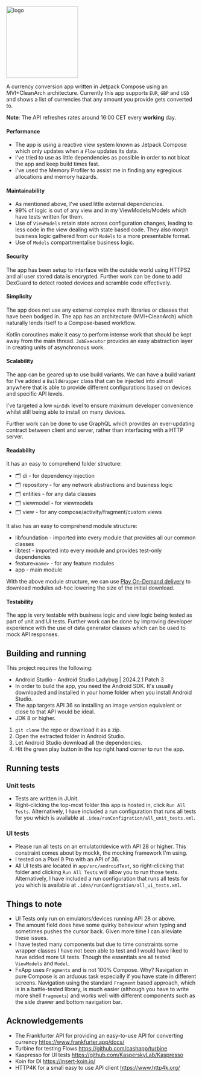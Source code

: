 
<img src="https://github.com/gurpreet-/fxapp/assets/6073488/471ea20b-008f-4970-9e3b-565d3b9fc367" width="190" alt="logo"> 

A currency conversion app written in Jetpack Compose using an MVI+CleanArch architecture. Currently this app supports `EUR`, `GBP` and `USD` and shows a list of currencies that any amount you provide gets converted to.

**Note**: The API refreshes rates around 16:00 CET every **working** day.


#### Performance
- The app is using a reactive view system known as Jetpack Compose which only updates when a `Flow` updates its data. 
- I've tried to use as little dependencies as possible in order to not bloat the app and keep build times fast.
- I've used the Memory Profiler to assist me in finding any egregious allocations and memory hazards.

#### Maintainability
- As mentioned above, I've used little external dependencies.
- 99% of logic is out of any view and in my ViewModels/Models which have tests written for them.
- Use of `ViewModels` retain state across configuration changes, leading to less code in the view dealing with state based code. They also morph business logic gathered from our `Models` to a more presentable format.
- Use of `Models` compartmentalise business logic.

#### Security
The app has been setup to interface with the outside world using HTTPS2 and all user stored data is encrypted. Further work can be done to add DexGuard to detect rooted devices and scramble code effectively.

#### Simplicity
The app does not use any external complex math libraries or classes that have been bodged in. The app has an architecture (MVI+CleanArch) which naturally lends itself to a Compose-based workflow.

Kotlin coroutines make it easy to perform intense work that should be kept away from the main thread. `JobExecutor` provides an easy abstraction layer in creating units of asynchronous work.

#### Scalability
The app can be geared up to use build variants. We can have a build variant for I've added a `BuildWrapper` class that can be injected into almost anywhere that is able to provide different configurations based on devices and specific API levels.

I've targeted a low `minSdk` level to ensure maximum developer convenience whilst still being able to install on many devices.

Further work can be done to use GraphQL which provides an ever-updating contract between client and server, rather than interfacing with a HTTP server.

#### Readability
It has an easy to comprehend folder structure:
- 🗂️ di - for dependency injection
- 🗂️ repository - for any network abstractions and business logic
- 🗂️ entities - for any data classes
- 🗂️ viewmodel - for viewmodels
- 🗂️ view - for any compose/activity/fragment/custom views

It also has an easy to comprehend module structure:
- libfoundation - imported into every module that provides all our common classes
- libtest - imported into every module and provides test-only dependencies
- feature`<name>` - for any feature modules
- app - main module

With the above module structure, we can use [Play On-Demand delivery](https://developer.android.com/guide/playcore/feature-delivery/on-demand) to download modules ad-hoc lowering the size of the initial download.


#### Testability
The app is very testable with business logic and view logic being tested as part of unit and UI tests. Further work can be done by improving developer experience with the use of data generator classes which can be used to mock API responses.



## Building and running
This project requires the following:
- Android Studio - Android Studio Ladybug | 2024.2.1 Patch 3
- In order to build the app, you need the Android SDK. It's usually downloaded and installed in your home folder when you install Android Studio.
- The app targets API 36 so installing an image version equivalent or close to that API would be ideal.
- JDK 8 or higher.

1. `git clone` the repo or download it as a zip.
2. Open the extracted folder in Android Studio.
3. Let Android Studio download all the dependencies.
4. Hit the green play button in the top right hand corner to run the app.

## Running tests

### Unit tests
- Tests are written in JUnit.
- Right-clicking the top-most folder this app is hosted in, click `Run All Tests`. Alternatively, I have included a run configuration that runs all tests for you which is available at `.idea/runConfigration/all_unit_tests.xml`.

### UI tests
- Please run all tests on an emulator/device with API 28 or higher. This constraint comes about by mockk, the mocking framework I'm using.
- I tested on a Pixel 9 Pro with an API of 36.
- All UI tests are located in `app/src/androidTest`, so right-clicking that folder and clicking `Run All Tests` will allow you to run those tests. Alternatively, I have included a run configuration that runs all tests for you which is available at `.idea/runConfigration/all_ui_tests.xml`.

## Things to note
- UI Tests only run on emulators/devices running API 28 or above.
- The amount field does have some quirky behaviour when typing and sometimes pushes the cursor back. Given more time I can alleviate these issues.
- I have tested many components but due to time constraints some wrapper classes I have not been able to test and I would have liked to have added more UI tests. Though the essentials are all tested `ViewModels` and `Model`.
- FxApp uses `Fragments` and is not 100% Compose. Why? Navigation in pure Compose is an arduous task especially if you have state in different screens. Navigation using the standard `Fragment` based approach, which is in a battle-tested library, is much easier (although you have to write more shell `Fragments`) and works well with different components such as the side drawer and bottom navigation bar.

## Acknowledgements

- The Frankfurter API for providing an easy-to-use API for converting currency  https://www.frankfurter.app/docs/
- Turbine for testing Flows https://github.com/cashapp/turbine
- Kaspresso for UI tests https://github.com/KasperskyLab/Kaspresso
- Koin for DI https://insert-koin.io/
- HTTP4K for a small easy to use API client https://www.http4k.org/

